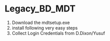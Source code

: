 # Legacy_BD_MDT

1. Download the mdtsetup.exe
2. install following very easy steps
3. Collect Login Credentials from D.Dixon/Yusuf
